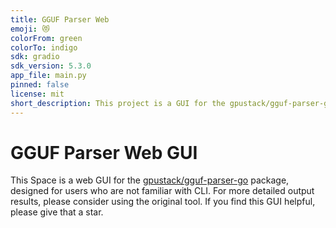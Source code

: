 ```yaml
---
title: GGUF Parser Web
emoji: 😻
colorFrom: green
colorTo: indigo
sdk: gradio
sdk_version: 5.3.0
app_file: main.py
pinned: false
license: mit
short_description: This project is a GUI for the gpustack/gguf-parser-go
---
```


# GGUF Parser Web GUI

This Space is a web GUI for the [gpustack/gguf-parser-go](https://github.com/gpustack/gguf-parser-go) package, designed for users who are not familiar with CLI. For more detailed output results, please consider using the original tool. If you find this GUI helpful, please give that a star.
